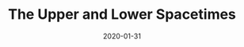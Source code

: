 ---
heading: "Chapter 2"
title: "The Upper and Lower Spacetimes"
date: 2020-01-31
linkTitle: "Qost"
image: /photos/physics/galaxy.jpg
description: "The Quantum of Spacetime or Qost is the smallest unit of spacetime"
contributors: ['Juan']
weight: 10
icon: /icons/spmat.png
---